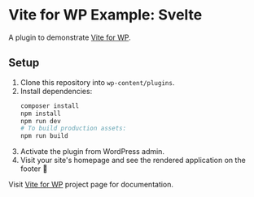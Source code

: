 # Vite for WP Example: Svelte

A plugin to demonstrate [Vite for WP](https://github.com/kucrut/vite-for-wp).

## Setup

1. Clone this repository into `wp-content/plugins`.
1. Install dependencies:
   ```sh
   composer install
   npm install
   npm run dev
   # To build production assets:
   npm run build
   ```
1. Activate the plugin from WordPress admin.
1. Visit your site's homepage and see the rendered application on the footer 🚀

Visit [Vite for WP](https://github.com/kucrut/vite-for-wp) project page for documentation.
